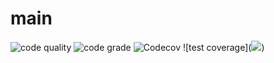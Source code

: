 # main
![code quality](https://www.code-inspector.com/project/23445/score/svg)
![code grade](https://www.code-inspector.com/project/23445/status/svg)
![Codecov](https://img.shields.io/codecov/c/github/cathyAkoth/main)
![test coverage](<a href="https://codeclimate.com/github/codeclimate/codeclimate/test_coverage"><img src="https://api.codeclimate.com/v1/badges/a99a88d28ad37a79dbf6/test_coverage" /></a>)
